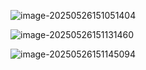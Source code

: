 ![image-20250526151051404](G:\StudySoftware\EclipseWorkspace\clone\javaStudy\text\assets\image-20250526151051404.png)

![image-20250526151131460](G:\StudySoftware\EclipseWorkspace\clone\javaStudy\text\assets\image-20250526151131460.png)

![image-20250526151145094](G:\StudySoftware\EclipseWorkspace\clone\javaStudy\text\assets\image-20250526151145094.png)